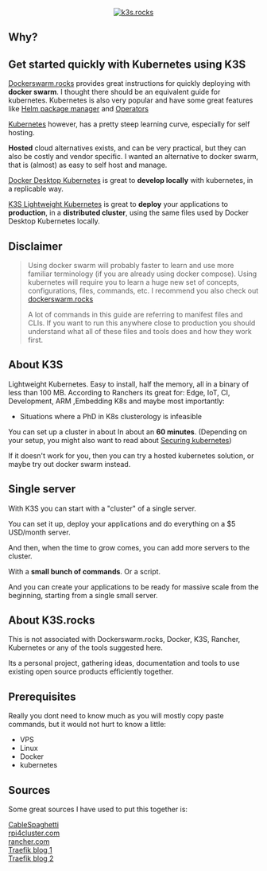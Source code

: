 <p align="center">
  <a href="https://k3s.rocks"><img src="/img/logo-green-vectors.svg" alt="k3s.rocks"></a>
</p>

## Why?

## Get started quickly with Kubernetes using K3S

<a href="https://www.dockerswarm.rocks/" target="_blank">Dockerswarm.rocks</a> provides great instructions for quickly deploying with **docker swarm**. I thought there should be an equivalent guide for kubernetes. Kubernetes is also very popular and have some great features like <a href="https://helm.sh/" target="_blank">Helm package manager</a> and <a href="https://operatorhub.io/" target="_blank">Operators</a>

<a href="https://kubernetes.io/" target="_blank">Kubernetes</a> however, has a pretty steep learning curve, especially for self hosting.

**Hosted** cloud alternatives exists, and can be very practical, but they can also be costly and vendor specific. I wanted an alternative to docker swarm, that is (almost) as easy to self host and manage.

<a href="https://docs.docker.com/desktop/kubernetes/" target="_blank">Docker Desktop Kubernetes</a> is great to **develop locally** with kubernetes, in a replicable way.

<a href="https://rancher.com/docs/k3s/latest/en/" target="_blank">K3S Lightweight Kubernetes</a> is great to **deploy** your applications to **production**, in a **distributed cluster**, using the same files used by Docker Desktop Kubernetes locally.

## Disclaimer

<blockquote>

<p>Using docker swarm will probably faster to learn and use more familiar terminology (if you are already using docker compose). Using kubernetes will require you to learn a huge new set of concepts, configurations, files, commands, etc.  I recommend you also check out <a href="https://www.dockerswarm.rocks/" target="_blank">dockerswarm.rocks</a></p>

A lot of commands in this guide are referring to manifest files and CLIs. If you want to run this anywhere close to production you should understand what all of these files and tools does and how they work first.

</blockquote>

## About K3S

Lightweight Kubernetes. Easy to install, half the memory, all in a binary of less than 100 MB. According to Ranchers its great for: Edge, IoT, CI, Development, ARM ,Embedding K8s and maybe most importantly:

- Situations where a PhD in K8s clusterology is infeasible

You can set up a cluster in about In about an **60 minutes**. (Depending on your setup, you might also want to read about <a href="https://kubernetes.io/docs/tasks/administer-cluster/securing-a-cluster/" target="_blank">Securing kubernetes</a>)

If it doesn't work for you, then you can try a hosted kubernetes solution, or maybe try out docker swarm instead.

## Single server

With K3S you can start with a "cluster" of a single server.

You can set it up, deploy your applications and do everything on a $5 USD/month server.

And then, when the time to grow comes, you can add more servers to the cluster.

With a **small bunch of commands**. Or a script.

And you can create your applications to be ready for massive scale from the beginning, starting from a single small server.

## About **K3S.rocks**

This is not associated with Dockerswarm.rocks, Docker, K3S, Rancher, Kubernetes or any of the tools suggested here.

Its a personal project, gathering ideas, documentation and tools to use existing open source products efficiently together.

## Prerequisites

Really you dont need to know much as you will mostly copy paste commands, but it would not hurt to know a little:

- VPS
- Linux
- Docker
- kubernetes

## Sources

Some great sources I have used to put this together is:

[CableSpaghetti](https://github.com/cablespaghetti/k3s-monitoring)  
[rpi4cluster.com](https://rpi4cluster.com/)  
[rancher.com](https://rancher.com/)  
[Traefik blog 1](https://traefik.io/blog/capture-traefik-metrics-for-apps-on-kubernetes-with-prometheus/)  
[Traefik blog 2](https://github.com/traefik-tech-blog/traefik-sre-metrics/)
